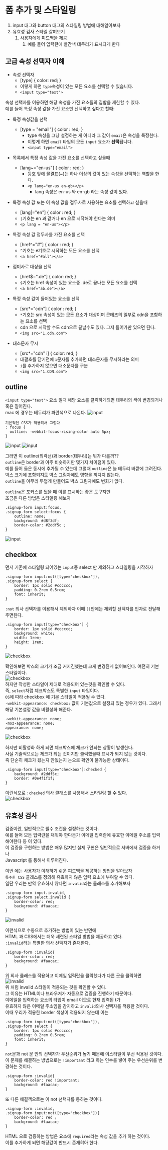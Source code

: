 # 폼 추가 및 스타일링
1. input 태그와 button 태그의 스타일링 방법에 대해알아보자  
2. 유효성 검사 스타일 살펴보기
   1. 사용자에게 피드백을 제공
      1. 예를 들어 입력란에 빨간색 테두리가 표시되게 한다 
  
## 고급 속성 선택자 이해
* 속성 선택자
  * [type] { color: red; }
  * 이렇게 하면 `type`속성이 있는 모든 요소를 선택할 수 있습니다.
  * `<input type="text">`
  
속성 선택자를 이용하면 해당 속성을 가진 요소들의 집합을 제한할 수 있다.  
예를 들어 특정 속성 값을 가진 요소만 선택하고 싶다고 할때:  
* 특정 속성값을 선택
  * [type = "email"] { color : red; }
    * type 속성을 그냥 설정하는 게 아니라 그 값이 `email`은 속성을 특정한다.
    * 이렇게 하면 `email` 타입의 모든 `input` 요소가 **선택**됩니다.
    * `<input type="email">`
  
* 목록에서 특정 속성 값을 가진 요소를 선택하고 싶을때
  * [lang~="en-us"] { color : red; }
    * 등호 앞에 물결표(~)는 하나 이상의 값이 있는 속성을 선택하는 역할을 한다.
    * `<p lang="en-us en-gb></p>`
      * lang 속성은 en-us 와 en-gb 라는 속성 값이 있다.
  
* 특정 속성 값 또는 이 속성 값을 접두사로 사용하는 요소를 선택하고 싶을때
  * [lang|="en"] { color : red; }
  * `|`기호는 en 과 같거나 en 으로 시작해야 한다는 의미
  * `<p lang = "en-us"></p>`
  
* 특정 속성 값 접두사를 가진 요소를 선택
  * [href^="#"] { color : red; }
  * `^`기호는 `#`기호로 시작하는 모든 요소를 선택
  * `<a href="#all"></a>`
  
* 접미사로 대상을 선택
  * [href$=".de"] { color: red; }
  * `$`기호는 href 속성이 있는 요소중 .de로 끝나는 모든 요소를 선택
  * `<a href="ab.de"></a>`
  
* 특정 속성 값이 들어있는 요소를 선택
  * [src*="cdn"] { color : red; }
  * `*`기호는 src 속성이 있는 모든 요소가 대상이며 콘테츠의 일부로 cdn을 포함하는 요소를 선택
  * cdn 으로 시작할 수도 cdn으로 끝날수도 있다. 그저 들어가만 있으면 된다.
  * `<img src="1.cdn.com">`
  
* 대소문자 무시
  * [src*="cdn" i] { color: red; }
  * 대괄호를 닫기전에 `i`문자를 추가하면 대소문자를 무시하라는 의미
  * `i`를 추가하지 않으면 대소문자를 구분
  * `<img src="1.CDN.com">`


## outline
`<input type="text">` 요소 일때 해당 요소를 클릭하게되면 테두리의 색이 변경되거나 혹은 짙어진다.    
mac 에 경우는 테두리가 파란색으로 나온다.
![input](form_style/3.input.png)  
```
기본적인 CSS가 적용되서 그렇다
: focus {
  outline: -webkit-focus-rising-color auto 5px;
}
```
![input](form_style/input.png)
![input](form_style/1.input.png)  
  
그러면 이 outline(외곽선)과 border(테두리)는 뭐가 다를까??  
`outline`은 border과 아주 비슷하지만 몇가지 차이점이 있다.  
예를 들어 둘은 동시에 추가될 수 있는데 그럴때 `outline`은 늘 테두리 바깥에 그려진다.  
박스 크기에 포함되지도 박스 그림자에도 영향을 끼치지 않는다.  
`outline`을 아무리 두껍게 만들어도 박스 그림자에도 변화가 없다.
  
`outline`은 포커스를 뒀을 때 이를 표시하는 좋은 도구지만  
조금은 다른 방법은 스타일링 해보자  
```
.signup-form input:focus,
.signup-form select:focus {
    outline: none;
    background: #d8f3df;
    border-color: #2ddf5c ;
}
```
![input](form_style/4.input.png)  
  
## checkbox
먼저 기존에 스타일링 되어있는 `input`중 select 만 제외하고 스타일링을 시작하자
```
.signup-form input:not([type="checkbox"]),
.signup-form select {
    border: 1px solid #cccccc;
    padding: 0.2rem 0.5rem;
    font: inherit;
}
```
`:not` 의사 선택자를 이용해서 제외하자 이때 `()`안에는 제외할 선택자를 인자로 전달해 주면된다.  
```
.signup-form input[type="checkbox"] {
    border: 1px solid #cccccc;
    background: white;
    width: 1rem;
    height: 1rem;
}
```
![checkbox](form_style/checkbox.png)  
  
확인해보면 박스의 크기가 조금 커지긴했는데 크게 변경된게 없어보인다. 여전히 기본 스타일이다.   
![checkbox](form_style/1.checkbox.png)  
하지만 작성한 스타일이 제대로 적용되어 있는것을 확인할 수 있다.  
즉, `select`처럼 체크박스도 특별한 `input` 타입이다.  
`OS`에 따라 checkbox 에 기본 스타일이 적용될 수 있다.  
`-webkit-appearance: checkbox;` 값이 기본값으로 설정되 있는 경우가 있다. 
그래서 해당 기본설정 값을 비활성화 해준다.
```
-webkit-appearance: none;
-moz-appearance: none;
appearance: none;
```  
![checkbox](form_style/2.checkbox.png)  

하지만 비활성화 하게 되면 체크박스에 체크가 안되는 상황이 발생한다.  
사실 기술적으로는 체크가 되는 것이지만 클릭했을때 표시가 되지 않는 것이다.  
즉 단순히 체크가 됬는지 안됬는지 눈으로 확인이 불가능한 상태이다.  
```
.signup-form input[type="checkbox"]:checked {
    background: #2ddf5c;
    border: #0e4f1f1f;
}
```
이런식으로 `:checked` 의사 클래스를 사용해서 스타일링 할 수 있다.  
![checkbox](form_style/3.checkbox.png)  
  
## 유효성 검사
검증이란, 일반적으로 필수 조건을 설정하는 것이다.  
예를 들어 모든 입력란을 채워야 한다든가 이메일 입력란에 유효한 이메일 주소를 입력해야한다 등 이 있다.  
이 검증을 구현하는 방법은 매우 많지만 실제 구현은 일반적으로 서버에서 검증을 하거나  
Javascript 를 통해서 이루어진다.  
  
이번 에는 사용자가 이해하기 쉬운 피드백을 제공하는 방법을 알아보자  
`특수한 CSS` 클래스를 정의해 유효하지 않은 입력 요소에 부여할 수 있다.  
일단 우리는 만약 유효하지 않다면 `invalid`라는 클래스를 추가해보자  
```
.signup-form input.invalid,
.signup-form select.invalid {
    border-color: red;
    background: #faacac;
}

```
![invalid](form_style/invalid.png)  
  
이런식으로 수동으로 추가하는 방법이 있는 반면에  
HTML 과 CSS에서는 더욱 세련된 스타일 방법을 제공하고 있다.  
`:invalid`라는 특별한 의사 선택자가 존재한다.  
```
.signup-form :invalid{
    border-color: red;
    background: #faacac;
}

```
위 의사 클래스를 적용하고 이메일 입력란을 클릭했다가 다른 곳을 클릭하면  
![invalid](form_style/1.invalid.png)  
위 처럼 invalid 스타일이 적용되는 것을 확인할 수 있다.  
그 이유는 HTML이나 브라우저가 자동으로 검증을 진행하기 때문이다.  
이메일을 입력하는 요소의 타입이 email 이므로 현재 입력된 t가  
유효하지 않은 이메일 주소임을 감지하고 `invalid`의사 선택자를 적용한 것이다.  
이때 우리가 적용한 border 색상이 적용되지 않는데 이는  
```
.signup-form input:not([type="checkbox"]),
.signup-form select {
    border: 1px solid #cccccc;
    padding: 0.2rem 0.5rem;
    font: inherit;
}
```
`not`문과 not 문 안의 선택자가 우선순위가 높기 때문에 이스타일이 우선 적용된 것이다.  
이 문제를 해결하는 방법으로는 `!important` 라고 하는 인수를 넣어 주는 우선순위를 변경하는 것이다.    
```
.signup-form :invalid{
    border-color: red !important;
    background: #faacac;
}

```
또 다른 해결책으로는 이 not 선택자를 통하는 것이다.
```
.signup-form :invalid,
.signup-form input:not([type="checkbox"]){
    border-color: red ;
    background: #faacac;
}

```

HTML 으로 검증하는 방법은 요소에 `required`라는 속성 값을 추가 하는 것이다.  
이를 추가하게 되면 해당값이 반드시 존재햐아 한다.  
